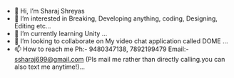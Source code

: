 - 👋 Hi, I’m Sharaj Shreyas
- 👀 I’m interested in Breaking, Developing anything, coding, Designing, Editing etc...
- 🌱 I’m currently learning Unity ...
- 💞️ I’m looking to collaborate on My video chat application called DOME ...
- 📫 How to reach me Ph:- 9480347138, 7892199479 Email:- ssharaj699@gmail.com (Pls mail me rather than directly calling.you can also text me anytime!)...

